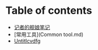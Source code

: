 # Table of contents

* [记者的舰娘笔记](README.md)
* [常用工具](Common tool.md)
* [Untitlcvdfg](untitlcvdfg.md)

